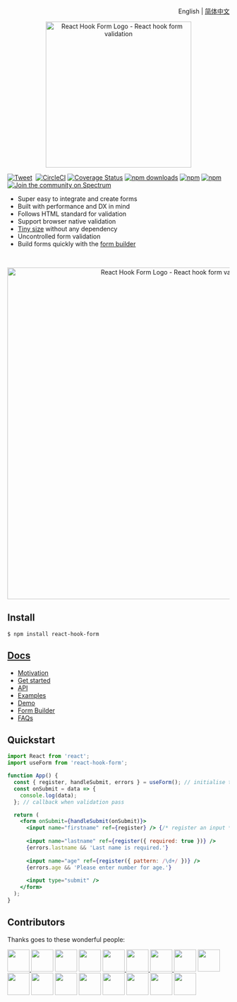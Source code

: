 <div align="right">English | <a href="https://github.com/bluebill1049/react-hook-form/blob/master/docs/README.zh-CN.md">简体中文</a></div>

<div align="center"><p align="center"><a href="https://react-hook-form.com" title="React Hook Form - Simple React forms validation"><img src="https://raw.githubusercontent.com/bluebill1049/react-hook-form/master/website/logo.png" alt="React Hook Form Logo - React hook form validation" width="330px" /></a></p></div>

[![Tweet](https://img.shields.io/twitter/url/http/shields.io.svg?style=social)](https://twitter.com/intent/tweet?text=React+Hook-Form&url=https://github.com/bluebill1049/react-hook-form)&nbsp;
[![CircleCI](https://circleci.com/gh/bluebill1049/react-hook-form.svg?style=svg)](https://circleci.com/gh/bluebill1049/react-hook-form)
[![Coverage Status](https://coveralls.io/repos/github/bluebill1049/react-hook-form/badge.svg?branch=master)](https://coveralls.io/github/bluebill1049/react-hook-form?branch=master)
[![npm downloads](https://img.shields.io/npm/dm/react-hook-form.svg?style=flat-square)](https://www.npmjs.com/package/react-hook-form)
[![npm](https://img.shields.io/npm/dt/react-hook-form.svg?style=flat-square)](https://www.npmjs.com/package/react-hook-form)
[![npm](https://badgen.net/bundlephobia/minzip/react-hook-form)](https://badgen.net/bundlephobia/minzip/react-hook-form)
[![Join the community on Spectrum](https://withspectrum.github.io/badge/badge.svg)](https://spectrum.chat/react-hook-form)

- Super easy to integrate and create forms
- Built with performance and DX in mind
- Follows HTML standard for validation
- Support browser native validation
- [Tiny size](https://bundlephobia.com/result?p=react-hook-form@latest) without any dependency
- Uncontrolled form validation
- Build forms quickly with the [form builder](https://react-hook-form.com/builder)

<br />
<div align="center"><p align="center"><a href="https://react-hook-form.com" title="React Hook Form - Simple React forms validation"><img src="https://raw.githubusercontent.com/bluebill1049/react-hook-form/master/website/example.gif" alt="React Hook Form Logo - React hook form validation" width="750px" /></a></p></div>

## Install

    $ npm install react-hook-form

## [Docs](https://react-hook-form.com/api)

- [Motivation](https://medium.com/@bruce1049/form-validation-with-hook-in-3kb-c5414edf7d64)
- [Get started](https://react-hook-form.com/get-started)
- [API](https://react-hook-form.com/api)
- [Examples](https://github.com/bluebill1049/react-hook-form/tree/master/examples)
- [Demo](https://react-hook-form.com)
- [Form Builder](https://react-hook-form.com/builder)
- [FAQs](https://react-hook-form.com/faq)

## Quickstart

```jsx
import React from 'react';
import useForm from 'react-hook-form';

function App() {
  const { register, handleSubmit, errors } = useForm(); // initialise the hook
  const onSubmit = data => {
    console.log(data);
  }; // callback when validation pass

  return (
    <form onSubmit={handleSubmit(onSubmit)}>
      <input name="firstname" ref={register} /> {/* register an input */}
      
      <input name="lastname" ref={register({ required: true })} />
      {errors.lastname && 'Last name is required.'}
      
      <input name="age" ref={register({ pattern: /\d+/ })} />
      {errors.age && 'Please enter number for age.'}
      
      <input type="submit" />
    </form>
  );
}
```

## Contributors

Thanks goes to these wonderful people:

<p float="left">
    <a href="https://github.com/barry4dev"><img src="https://avatars2.githubusercontent.com/u/5514034?s=400&v=4" width="50" height="50" />
    <a href="https://github.com/stramel"><img src="https://avatars1.githubusercontent.com/u/855184?s=460&v=4" width="50" height="50" /></a>
    <a href="https://github.com/AyumiKai"><img src="https://avatars3.githubusercontent.com/u/14857042?s=60&v=4" width="50" height="50" /></a>
    <a href="https://github.com/mat-jaworski"><img src="https://avatars0.githubusercontent.com/u/11812094?s=460&v=4" width="50" height="50" /></a>
    <a href="https://github.com/abihf"><img src="https://avatars1.githubusercontent.com/u/1484485?s=180&v=4" width="50" height="50" />
    <a href="https://github.com/ell10t"><img src="https://avatars2.githubusercontent.com/u/35668113?s=460&v=4" width="50" height="50" />
    <a href="https://github.com/chrisparton1991"><img src="https://avatars0.githubusercontent.com/u/13063119?s=460&v=4" width="50" height="50" />
    <a href="https://github.com/lightsound"><img src="https://avatars2.githubusercontent.com/u/8220973?s=460&v=4" width="50" height="50" /></a>
    <a href="https://github.com/jasondibenedetto"><img src="https://avatars0.githubusercontent.com/u/1239739?s=460&v=4" width="50" height="50" /></a>
    <a href="https://github.com/kabriel"><img src="https://avatars3.githubusercontent.com/u/153115?s=180&v=4" width="50" height="50" /></a> 
    <a href="https://github.com/kaleabmelkie"><img src="https://avatars2.githubusercontent.com/u/29814842?s=460&v=4" width="50" height="50" /></a>    
    <a href="https://github.com/ejuo"><img src="https://avatars2.githubusercontent.com/u/1243837?s=460&v=4" width="50" height="50" /></a>    
    <a href="https://github.com/liketurbo"><img src="https://avatars3.githubusercontent.com/u/29164042?s=460&v=4" width="50" height="50" /></a>
    <a href="https://github.com/michaelbirchler"><img src="https://avatars3.githubusercontent.com/u/24622?s=460&v=4" width="50" height="50" /></a>
    <a href="https://github.com/petercpwong"><img src="https://avatars1.githubusercontent.com/u/1303285?s=460&v=4" width="50" height="50" /></a>
    <a href="https://github.com/garthmcrae"><img src="https://avatars0.githubusercontent.com/u/1332741?s=64&v=4" width="50" height="50" /></a>
    <a href="https://github.com/erikras"><img src="https://avatars3.githubusercontent.com/u/4396759?s=60&v=4" width="50" height="50" /></a>
</p>

